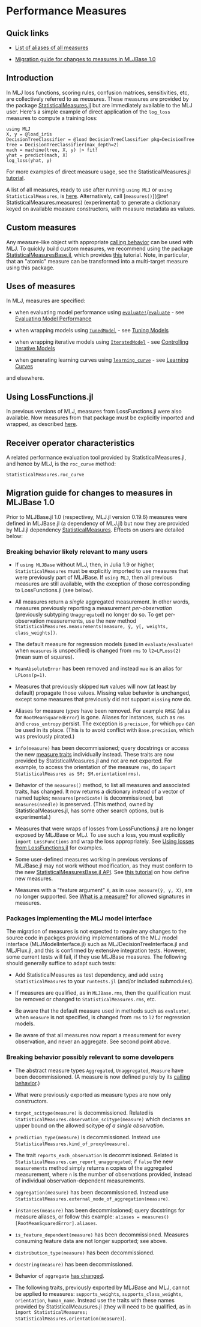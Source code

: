# Performance Measures

## Quick links

- [List of aliases of all
  measures](https://juliaai.github.io/StatisticalMeasures.jl/dev/auto_generated_list_of_measures/#aliases)

- [Migration guide for changes to measures in MLJBase 1.0](@ref)

## Introduction

In MLJ loss functions, scoring rules, confusion matrices, sensitivities, etc, are
collectively referred to as *measures*. These measures are provided by the package
[StatisticalMeasures.jl](https://juliaai.github.io/StatisticalMeasures.jl/dev/) but are
immediately available to the MLJ user. Here's a simple example of direct application of
the `log_loss` measures to compute a training loss:

```@example measures
using MLJ
X, y = @load_iris
DecisionTreeClassifier = @load DecisionTreeClassifier pkg=DecisionTree
tree = DecisionTreeClassifier(max_depth=2)
mach = machine(tree, X, y) |> fit!
yhat = predict(mach, X)
log_loss(yhat, y)
```

For more examples of direct measure usage, see the StatisticalMeasures.jl
[tutorial](https://juliaai.github.io/StatisticalMeasures.jl/dev/examples_of_usage/).

A list of all measures, ready to use after running `using MLJ` or `using
StatisticalMeasures`, is
[here](https://juliaai.github.io/StatisticalMeasures.jl/dev/auto_generated_list_of_measures/). Alternatively,
call [`measures()`](@ref StatisticalMeasures.measures) (experimental) to generate a
dictionary keyed on available measure constructors, with measure metadata as values.


## Custom measures

Any measure-like object with appropriate [calling
behavior](https://juliaai.github.io/StatisticalMeasuresBase.jl/dev/implementing_new_measures/#definitions)
can be used with MLJ. To quickly build custom measures, we recommend using the package
[StatisticalMeasuresBase.jl](https://juliaai.github.io/StatisticalMeasuresBase.jl/dev/),
which provides [this](https://juliaai.github.io/StatisticalMeasuresBase.jl/dev/tutorial/)
tutorial. Note, in particular, that an "atomic" measure can be transformed into a
multi-target measure using this package.

## Uses of measures

In MLJ, measures are specified:

- when evaluating model performance using
[`evaluate!`](@ref)/[`evaluate`](@ref) - see [Evaluating Model Performance](@ref)

- when wrapping models using [`TunedModel`](@ref) - see [Tuning Models](@ref)
- when wrapping iterative models using [`IteratedModel`](@ref) - see [Controlling Iterative Models](@ref)
- when generating learning curves using [`learning_curve`](@ref) - see [Learning Curves](@ref)

and elsewhere.

## Using LossFunctions.jl

In previous versions of MLJ, measures from LossFunctions.jl were also available. Now
measures from that package must be explicitly imported and wrapped, as described
[here](https://juliaai.github.io/StatisticalMeasures.jl/dev/examples_of_usage/#Using-losses-from-LossFunctions.jl).

## Receiver operator characteristics

A related performance evaluation tool provided by StatisticalMeasures.jl, and hence by MLJ, is the `roc_curve` method:

```@docs
StatisticalMeasures.roc_curve
```

## Migration guide for changes to measures in MLJBase 1.0

Prior to MLJBase.jl 1.0 (respectivey, MLJ.jl version 0.19.6) measures were defined in
MLJBase.jl (a dependency of MLJ.jl) but now they are provided by MLJ.jl dependency
[StatisticalMeasures](https://juliaai.github.io/StatisticalMeasures.jl/dev/). Effects
on users are detailed below:


### Breaking behavior likely relevant to many users

- If `using MLJBase` without MLJ, then, in Julia 1.9 or higher, `StatisticalMeasures` must
  be explicitly imported to use measures that were previously part of MLJBase. If `using
  MLJ`, then all previous measures are still available, with the exception of those
  corresponding to LossFunctions.jl (see below).

- All measures return a *single* aggregated measurement. In other words, measures
  previously reporting a measurement *per-observation* (previously subtyping
  `Unaggregated`) no longer do so. To get per-observation measurements, use the new method
  `StatisticalMeasures.measurements(measure, ŷ, y[, weights, class_weights])`.

- The default measure for regression models (used in `evaluate/evaluate!` when `measures`
  is unspecified) is changed from `rms` to `l2=LPLoss(2)` (mean sum of squares).

- `MeanAbsoluteError` has been removed and instead `mae` is an alias for `LPLoss(p=1)`.

- Measures that previously skipped `NaN` values will now (at least by default) propagate
   those values. Missing value behavior is unchanged, except some measures that
   previously did not support `missing` now do.

- Aliases for measure *types* have been removed. For example `RMSE` (alias for
  `RootMeanSquaredError`) is gone. Aliases for instances, such as `rms` and
  `cross_entropy` persist. The exception is `precision`, for which `ppv` can
  be used in its place. (This is to avoid conflict with `Base.precision`, which was
  previously pirated.)

- `info(measure)` has been decommissioned; query docstrings or access the new [measure
  traits](https://juliaai.github.io/StatisticalMeasuresBase.jl/dev/methods/#Traits)
  individually instead. These traits are now provided by StatisticalMeasures.jl and not
  are not exported. For example, to access the orientation of the measure `rms`, do
  `import StatisticalMeasures as SM; SM.orientation(rms)`.

- Behavior of the `measures()` method, to list all measures and associated traits, has
  changed. It now returns a dictionary instead of a vector of named tuples;
  `measures(predicate)` is decommissioned, but `measures(needle)` is preserved. (This
  method, owned by StatisticalMeasures.jl, has some other search options, but is
  experimental.)

- Measures that were wraps of losses from LossFunctions.jl are no longer exposed by
  MLJBase or MLJ. To use such a loss, you must explicitly `import LossFunctions` and wrap
  the loss appropriately.  See [Using losses from
  LossFunctions.jl](https://juliaai.github.io/StatisticalMeasures.jl/dev/examples_of_usage/#Using-losses-from-LossFunctions.jl)
  for examples.

- Some user-defined measures working in previous versions of MLJBase.jl may not work
  without modification, as they must conform to the new [StatisticalMeasuresBase.jl
  API](https://juliaai.github.io/StatisticalMeasuresBase.jl/dev/implementing_new_measures/#definitions). See
  [this tutorial](https://juliaai.github.io/StatisticalMeasuresBase.jl/dev/tutorial/) on
  how define new measures.

- Measures with a "feature argument" `X`, as in `some_measure(ŷ, y, X)`, are no longer
  supported. See [What is a
  measure?](https://juliaai.github.io/StatisticalMeasuresBase.jl/dev/implementing_new_measures/#definitions)
  for allowed signatures in measures.

### Packages implementing the MLJ model interface

The migration of measures is not expected to require any changes to the source code in
packges providing implementations of the MLJ model interface (MLJModelInterface.jl) such
as MLJDecisionTreeInterface.jl and MLJFlux.jl, and this is confirmed by extensive
integration tests. However, some current tests will fail, if they use MLJBase
measures. The following should generally suffice to adapt such tests:

- Add StatisticalMeasures as test dependency, and add `using StatisticalMeasures` to your
  `runtests.jl` (and/or included submodules).

- If measures are qualified, as in `MLJBase.rms`, then the qualification must be removed
  or changed to `StatisticalMeasures.rms`, etc.

- Be aware that the default measure used in methods such as `evaluate!`, when `measure` is
  not specified, is changed from `rms` to `l2` for regression models.

- Be aware of that all measures now report a measurement for every observation, and never
  an aggregate. See second point above.

### Breaking behavior possibly relevant to some developers

- The abstract measure types `Aggregated`, `Unaggregated`, `Measure` have been
  decommissioned. (A measure is now defined purely by its [calling
  behavior](https://juliaai.github.io/StatisticalMeasuresBase.jl/dev/implementing_new_measures/#definitions).)

- What were previously exported as measure types are now only constructors.

- `target_scitype(measure)` is decommissioned. Related is
  `StatisticalMeasures.observation_scitype(measure)` which declares an upper bound on the
  allowed scitype *of a single observation*.

- `prediction_type(measure)` is decommissioned. Instead use
  `StatisticalMeasures.kind_of_proxy(measure)`.

- The trait `reports_each_observation` is decommissioned. Related is
  `StatisticalMeasures.can_report_unaggregated`; if `false` the new `measurements` method
  simply returns `n` copies of the aggregated measurement, where `n` is the number of
  observations provided, instead of individual observation-dependent measurements.

- `aggregation(measure)` has been decommissioned. Instead use
  `StatisticalMeasures.external_mode_of_aggregation(measure)`.

- `instances(measure)` has been decommissioned; query docstrings for measure aliases, or
  follow this example: `aliases = measures()[RootMeanSquaredError].aliases`.

- `is_feature_dependent(measure)` has been decommissioned. Measures consuming feature data
  are not longer supported; see above.

- `distribution_type(measure)` has been decommissioned.

- `docstring(measure)` has been decommissioned.

- Behavior of `aggregate` [has changed](https://juliaai.github.io/StatisticalMeasuresBase.jl/dev/methods/#StatisticalMeasuresBase.aggregate).

- The following traits, previously exported by MLJBase and MLJ, cannot be applied to
  measures: `supports_weights`, `supports_class_weights`, `orientation`,
  `human_name`. Instead use the traits with these names provided by
  StatisticalMeausures.jl (they will need to be qualified, as in `import
  StatisticalMeasures; StatisticalMeasures.orientation(measure)`).
